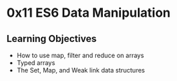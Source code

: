 # 0x11 ES6 Data Manipulation

## Learning Objectives
- How to use map, filter and reduce on arrays
- Typed arrays
- The Set, Map, and Weak link data structures

